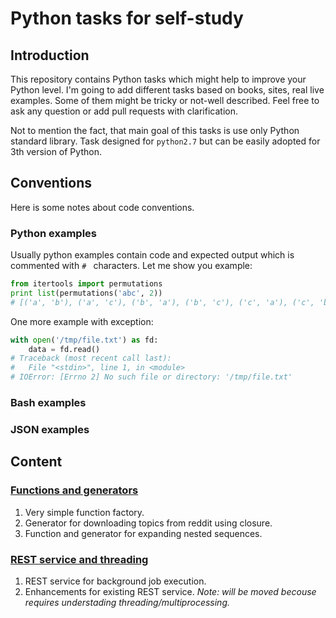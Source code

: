 # Python tasks for self-study

## Introduction

This repository contains Python tasks which might help to improve your Python
level. I'm going to add different tasks based on books, sites, real live
examples. Some of them might be tricky or not-well described. Feel free to ask
any question or add pull requests with clarification.

Not to mention the fact, that main goal of this tasks is use only Python
standard library. Task designed for `python2.7` but can be easily adopted for
3th version of Python.

## Conventions

Here is some notes about code conventions.

### Python examples

Usually python examples contain code and expected output which is commented
with `# ` characters. Let me show you example:

```python
from itertools import permutations
print list(permutations('abc', 2))
# [('a', 'b'), ('a', 'c'), ('b', 'a'), ('b', 'c'), ('c', 'a'), ('c', 'b')]
```

One more example with exception:

```python
with open('/tmp/file.txt') as fd:
    data = fd.read()
# Traceback (most recent call last):
#   File "<stdin>", line 1, in <module>
# IOError: [Errno 2] No such file or directory: '/tmp/file.txt'
```

### Bash examples

### JSON examples

## Content

### [Functions and generators](tasks/01_functions_and_generators.md)
 1. Very simple function factory.
 2. Generator for downloading topics from reddit using closure.
 3. Function and generator for expanding nested sequences.

### [REST service and threading](tasks/02_linux_http_rest_cmd_server.md)
 1. REST service for background job execution.
 2. Enhancements for existing REST service.
 _Note: will be moved becouse requires understading threading/multiprocessing._
